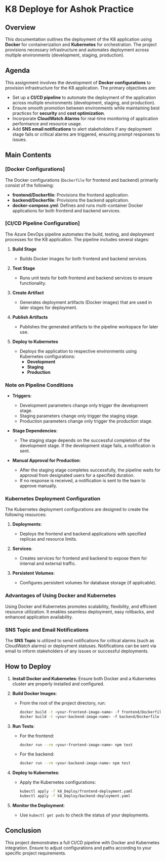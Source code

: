 # K8 Deploye for Ashok Practice

## Overview
This documentation outlines the deployment of the K8 application using **Docker** for containerization and **Kubernetes** for orchestration. The project provisions necessary infrastructure and automates deployment across multiple environments (development, staging, production).

## Agenda
This assignment involves the development of **Docker configurations** to provision infrastructure for the K8 application. The primary objectives are:

- Set up a **CI/CD pipeline** to automate the deployment of the application across multiple environments (development, staging, and production).
- Ensure smooth promotion between environments while maintaining best practices for **security** and **cost optimization**.
- Incorporate **CloudWatch Alarms** for real-time monitoring of application performance and resource usage.
- Add **SNS email notifications** to alert stakeholders if any deployment stage fails or critical alarms are triggered, ensuring prompt responses to issues.

## Main Contents

### [Docker Configurations]
The Docker configurations (`Dockerfile` for frontend and backend) primarily consist of the following:

- **frontend/Dockerfile**: Provisions the frontend application.
- **backend/Dockerfile**: Provisions the backend application.
- **docker-compose.yml**: Defines and runs multi-container Docker applications for both frontend and backend services.

### [CI/CD Pipeline Configuration]
The Azure DevOps pipeline automates the build, testing, and deployment processes for the K8 application. The pipeline includes several stages:

1. **Build Stage**
   - Builds Docker images for both frontend and backend services.
  
2. **Test Stage**
   - Runs unit tests for both frontend and backend services to ensure functionality.
  
3. **Create Artifact**
   - Generates deployment artifacts (Docker images) that are used in later stages for deployment.
  
4. **Publish Artifacts**
   - Publishes the generated artifacts to the pipeline workspace for later use.
  
5. **Deploy to Kubernetes**
   - Deploys the application to respective environments using Kubernetes configurations:
     - **Development**
     - **Staging**
     - **Production**

### Note on Pipeline Conditions
- **Triggers**:
  - Development parameters change only trigger the development stage.
  - Staging parameters change only trigger the staging stage.
  - Production parameters change only trigger the production stage.

- **Stage Dependencies**:
  - The staging stage depends on the successful completion of the development stage. If the development stage fails, a notification is sent.

- **Manual Approval for Production**:
  - After the staging stage completes successfully, the pipeline waits for approval from designated users for a specified duration.
  - If no response is received, a notification is sent to the team to approve manually.

### Kubernetes Deployment Configuration
The Kubernetes deployment configurations are designed to create the following resources:

1. **Deployments**: 
   - Deploys the frontend and backend applications with specified replicas and resource limits.
   
2. **Services**: 
   - Creates services for frontend and backend to expose them for internal and external traffic.
   
3. **Persistent Volumes**: 
   - Configures persistent volumes for database storage (if applicable).

### Advantages of Using Docker and Kubernetes
Using Docker and Kubernetes promotes scalability, flexibility, and efficient resource utilization. It enables seamless deployment, easy rollbacks, and enhanced application availability.

### SNS Topic and Email Notifications
The **SNS Topic** is utilized to send notifications for critical alarms (such as CloudWatch alarms) or deployment statuses. Notifications can be sent via email to inform stakeholders of any issues or successful deployments.

## How to Deploy

1. **Install Docker and Kubernetes**: Ensure both Docker and a Kubernetes cluster are properly installed and configured.

2. **Build Docker Images**:
   - From the root of the project directory, run:
     ```bash
     docker build -t <your-frontend-image-name> -f frontend/Dockerfile .
     docker build -t <your-backend-image-name> -f backend/Dockerfile .
     ```

3. **Run Tests**:
   - For the frontend:
     ```bash
     docker run --rm <your-frontend-image-name> npm test
     ```
   - For the backend:
     ```bash
     docker run --rm <your-backend-image-name> npm test
     ```

4. **Deploy to Kubernetes**:
   - Apply the Kubernetes configurations:
     ```bash
     kubectl apply -f k8_Deploy/frontend-deployment.yaml
     kubectl apply -f k8_Deploy/backend-deployment.yaml
     ```

5. **Monitor the Deployment**:
   - Use `kubectl get pods` to check the status of your deployments.

## Conclusion
This project demonstrates a full CI/CD pipeline with Docker and Kubernetes integration. Ensure to adjust configurations and paths according to your specific project requirements.

